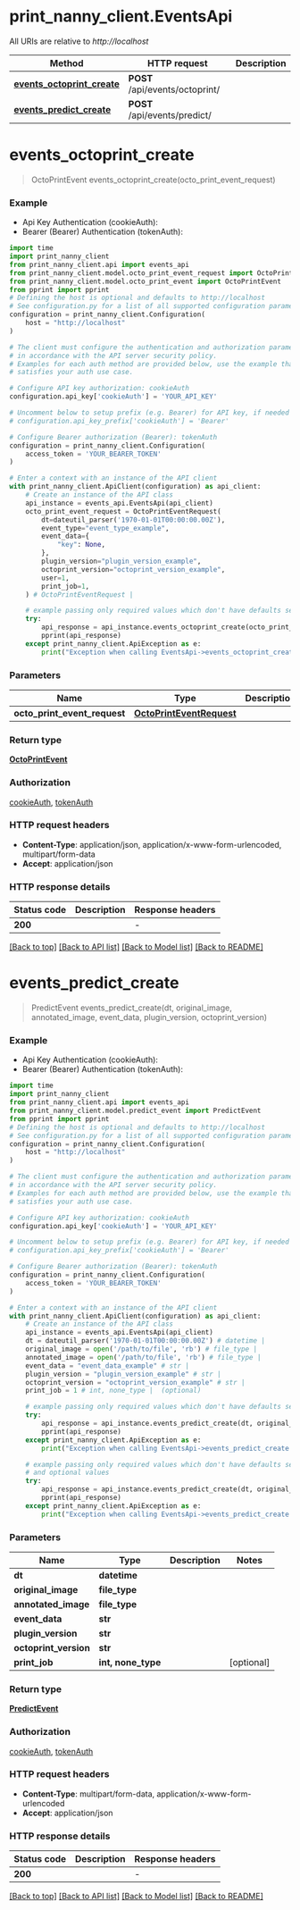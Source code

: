 # print_nanny_client.EventsApi

All URIs are relative to *http://localhost*

Method | HTTP request | Description
------------- | ------------- | -------------
[**events_octoprint_create**](EventsApi.md#events_octoprint_create) | **POST** /api/events/octoprint/ | 
[**events_predict_create**](EventsApi.md#events_predict_create) | **POST** /api/events/predict/ | 


# **events_octoprint_create**
> OctoPrintEvent events_octoprint_create(octo_print_event_request)



### Example

* Api Key Authentication (cookieAuth):
* Bearer (Bearer) Authentication (tokenAuth):
```python
import time
import print_nanny_client
from print_nanny_client.api import events_api
from print_nanny_client.model.octo_print_event_request import OctoPrintEventRequest
from print_nanny_client.model.octo_print_event import OctoPrintEvent
from pprint import pprint
# Defining the host is optional and defaults to http://localhost
# See configuration.py for a list of all supported configuration parameters.
configuration = print_nanny_client.Configuration(
    host = "http://localhost"
)

# The client must configure the authentication and authorization parameters
# in accordance with the API server security policy.
# Examples for each auth method are provided below, use the example that
# satisfies your auth use case.

# Configure API key authorization: cookieAuth
configuration.api_key['cookieAuth'] = 'YOUR_API_KEY'

# Uncomment below to setup prefix (e.g. Bearer) for API key, if needed
# configuration.api_key_prefix['cookieAuth'] = 'Bearer'

# Configure Bearer authorization (Bearer): tokenAuth
configuration = print_nanny_client.Configuration(
    access_token = 'YOUR_BEARER_TOKEN'
)

# Enter a context with an instance of the API client
with print_nanny_client.ApiClient(configuration) as api_client:
    # Create an instance of the API class
    api_instance = events_api.EventsApi(api_client)
    octo_print_event_request = OctoPrintEventRequest(
        dt=dateutil_parser('1970-01-01T00:00:00.00Z'),
        event_type="event_type_example",
        event_data={
            "key": None,
        },
        plugin_version="plugin_version_example",
        octoprint_version="octoprint_version_example",
        user=1,
        print_job=1,
    ) # OctoPrintEventRequest | 

    # example passing only required values which don't have defaults set
    try:
        api_response = api_instance.events_octoprint_create(octo_print_event_request)
        pprint(api_response)
    except print_nanny_client.ApiException as e:
        print("Exception when calling EventsApi->events_octoprint_create: %s\n" % e)
```

### Parameters

Name | Type | Description  | Notes
------------- | ------------- | ------------- | -------------
 **octo_print_event_request** | [**OctoPrintEventRequest**](OctoPrintEventRequest.md)|  |

### Return type

[**OctoPrintEvent**](OctoPrintEvent.md)

### Authorization

[cookieAuth](../README.md#cookieAuth), [tokenAuth](../README.md#tokenAuth)

### HTTP request headers

 - **Content-Type**: application/json, application/x-www-form-urlencoded, multipart/form-data
 - **Accept**: application/json

### HTTP response details
| Status code | Description | Response headers |
|-------------|-------------|------------------|
**200** |  |  -  |

[[Back to top]](#) [[Back to API list]](../README.md#documentation-for-api-endpoints) [[Back to Model list]](../README.md#documentation-for-models) [[Back to README]](../README.md)

# **events_predict_create**
> PredictEvent events_predict_create(dt, original_image, annotated_image, event_data, plugin_version, octoprint_version)



### Example

* Api Key Authentication (cookieAuth):
* Bearer (Bearer) Authentication (tokenAuth):
```python
import time
import print_nanny_client
from print_nanny_client.api import events_api
from print_nanny_client.model.predict_event import PredictEvent
from pprint import pprint
# Defining the host is optional and defaults to http://localhost
# See configuration.py for a list of all supported configuration parameters.
configuration = print_nanny_client.Configuration(
    host = "http://localhost"
)

# The client must configure the authentication and authorization parameters
# in accordance with the API server security policy.
# Examples for each auth method are provided below, use the example that
# satisfies your auth use case.

# Configure API key authorization: cookieAuth
configuration.api_key['cookieAuth'] = 'YOUR_API_KEY'

# Uncomment below to setup prefix (e.g. Bearer) for API key, if needed
# configuration.api_key_prefix['cookieAuth'] = 'Bearer'

# Configure Bearer authorization (Bearer): tokenAuth
configuration = print_nanny_client.Configuration(
    access_token = 'YOUR_BEARER_TOKEN'
)

# Enter a context with an instance of the API client
with print_nanny_client.ApiClient(configuration) as api_client:
    # Create an instance of the API class
    api_instance = events_api.EventsApi(api_client)
    dt = dateutil_parser('1970-01-01T00:00:00.00Z') # datetime | 
    original_image = open('/path/to/file', 'rb') # file_type | 
    annotated_image = open('/path/to/file', 'rb') # file_type | 
    event_data = "event_data_example" # str | 
    plugin_version = "plugin_version_example" # str | 
    octoprint_version = "octoprint_version_example" # str | 
    print_job = 1 # int, none_type |  (optional)

    # example passing only required values which don't have defaults set
    try:
        api_response = api_instance.events_predict_create(dt, original_image, annotated_image, event_data, plugin_version, octoprint_version)
        pprint(api_response)
    except print_nanny_client.ApiException as e:
        print("Exception when calling EventsApi->events_predict_create: %s\n" % e)

    # example passing only required values which don't have defaults set
    # and optional values
    try:
        api_response = api_instance.events_predict_create(dt, original_image, annotated_image, event_data, plugin_version, octoprint_version, print_job=print_job)
        pprint(api_response)
    except print_nanny_client.ApiException as e:
        print("Exception when calling EventsApi->events_predict_create: %s\n" % e)
```

### Parameters

Name | Type | Description  | Notes
------------- | ------------- | ------------- | -------------
 **dt** | **datetime**|  |
 **original_image** | **file_type**|  |
 **annotated_image** | **file_type**|  |
 **event_data** | **str**|  |
 **plugin_version** | **str**|  |
 **octoprint_version** | **str**|  |
 **print_job** | **int, none_type**|  | [optional]

### Return type

[**PredictEvent**](PredictEvent.md)

### Authorization

[cookieAuth](../README.md#cookieAuth), [tokenAuth](../README.md#tokenAuth)

### HTTP request headers

 - **Content-Type**: multipart/form-data, application/x-www-form-urlencoded
 - **Accept**: application/json

### HTTP response details
| Status code | Description | Response headers |
|-------------|-------------|------------------|
**200** |  |  -  |

[[Back to top]](#) [[Back to API list]](../README.md#documentation-for-api-endpoints) [[Back to Model list]](../README.md#documentation-for-models) [[Back to README]](../README.md)

